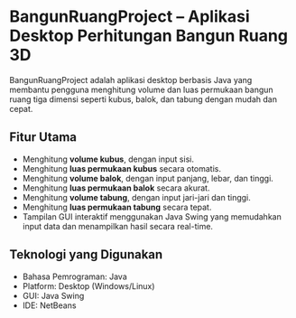 # BangunRuangProject – Aplikasi Desktop Perhitungan Bangun Ruang 3D

BangunRuangProject adalah aplikasi desktop berbasis Java yang membantu pengguna menghitung volume dan luas permukaan bangun ruang tiga dimensi seperti kubus, balok, dan tabung dengan mudah dan cepat.

## Fitur Utama

- Menghitung **volume kubus**, dengan input sisi.  
- Menghitung **luas permukaan kubus** secara otomatis.  
- Menghitung **volume balok**, dengan input panjang, lebar, dan tinggi.  
- Menghitung **luas permukaan balok** secara akurat.  
- Menghitung **volume tabung**, dengan input jari-jari dan tinggi.  
- Menghitung **luas permukaan tabung** secara tepat.  
- Tampilan GUI interaktif menggunakan Java Swing yang memudahkan input data dan menampilkan hasil secara real-time.

## Teknologi yang Digunakan

- Bahasa Pemrograman: Java  
- Platform: Desktop (Windows/Linux)  
- GUI: Java Swing  
- IDE: NetBeans

